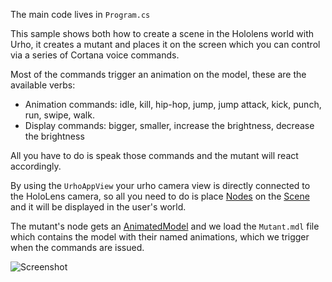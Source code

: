 The main code lives in `Program.cs`

This sample shows both how to create a scene in the Hololens world with Urho, it creates a mutant
and places it on the screen which you can control via a series of Cortana voice commands.   

Most of the commands trigger an animation on the model, these are the available verbs:

* Animation commands: idle, kill, hip-hop, jump, jump attack, kick, punch, run, swipe, walk.
* Display commands: bigger, smaller, increase the brightness, decrease the brightness

All you have to do is speak those commands and the mutant will react accordingly.

By using the `UrhoAppView` your urho camera view is directly connected to the HoloLens camera, so
all you need to do is place [Nodes](https://developer.xamarin.com/api/type/Urho.Node/) on the 
[Scene](https://developer.xamarin.com/api/type/Urho.Scene/) and it will be displayed in the user's
world.

The mutant's node gets an [AnimatedModel](https://developer.xamarin.com/api/type/Urho.AnimatedModel/)
and we load the `Mutant.mdl` file which contains the model with their named animations, which we trigger
when the commands are issued.

![Screenshot](Screenshots/Video.gif) 
